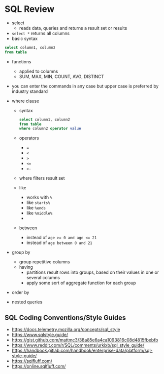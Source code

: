# SQL Review

- select
  - reads data, queries and returns a result set or results
- `select *` returns all columns
- basic syntax

```sql
select column1, column2
from table
```

- functions

  - applied to columns
  - SUM, MAX, MIN, COUNT, AVG, DISTINCT

- you can enter the commands in any case but upper case is preferred by industry standard

- where clause

  - syntax
    ```sql
    select column1, column2
    from table
    where column2 operator value
    ```
  - operators

    - `=`
    - `<`
    - `>`
    - `<=`
    - `>-`

  - where filters result set
  - like
    - works with `%`
    - like `starts%`
    - like `%ends`
    - like `%middle%`
    -
  - between
    - instead of `age >= 0 and age <= 21`
    - instead of `age between 0 and 21`

- group by
  - group repetitive columns
  - having
    - partitions result rows into groups, based on their values in one or several columns
    - apply some sort of aggregate function for each group
- order by
- nested queries

## SQL Coding Conventions/Style Guides

- https://docs.telemetry.mozilla.org/concepts/sql_style
- https://www.sqlstyle.guide/
- https://gist.github.com/mattmc3/38a85e6a4ca1093816c08d4815fbebfb
- https://www.reddit.com/r/SQL/comments/urkixb/sql_style_guide/
- https://handbook.gitlab.com/handbook/enterprise-data/platform/sql-style-guide/
- https://sqlfluff.com/
- https://online.sqlfluff.com/